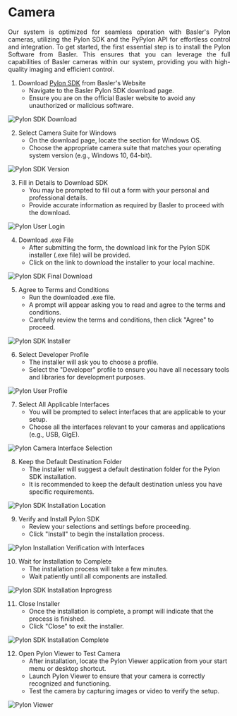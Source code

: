 # Camera 

<p align="justify">
Our system is optimized for seamless operation with Basler's Pylon cameras, utilizing the Pylon SDK and the PyPylon API for effortless control and integration. To get started, the first essential step is to install the Pylon Software from Basler. This ensures that you can leverage the full capabilities of Basler cameras within our system, providing you with high-quality imaging and efficient control.</p>

1. Download [Pylon SDK](https://www.baslerweb.com/en-us/software/pylon/sdk/) from Basler's Website
    - Navigate to the Basler Pylon SDK download page.
    - Ensure you are on the official Basler website to avoid any unauthorized or malicious software.
<img src="/assets/img/install/camera/pylon_sdk_download.png" alt="Pylon SDK Download" class="centered-image-medium">


2. Select Camera Suite for Windows
    - On the download page, locate the section for Windows OS.
    - Choose the appropriate camera suite that matches your operating system version (e.g., Windows 10, 64-bit).
<img src="/assets/img/install/camera/pylon_version.png" alt="Pylon SDK Version" class="centered-image-medium">


3. Fill in Details to Download SDK
    - You may be prompted to fill out a form with your personal and professional details.
    - Provide accurate information as required by Basler to proceed with the download.
<img src="/assets/img/install/camera/pylon_login.png" alt="Pylon User Login" class="centered-image-medium">


4. Download .exe File
    - After submitting the form, the download link for the Pylon SDK installer (.exe file) will be provided.
    - Click on the link to download the installer to your local machine.
<img src="/assets/img/install/camera/pylon_final_download.png" alt="Pylon SDK Final Download" class="centered-image-medium">


5. Agree to Terms and Conditions
    - Run the downloaded .exe file.
    - A prompt will appear asking you to read and agree to the terms and conditions.
    - Carefully review the terms and conditions, then click "Agree" to proceed.
<img src="/assets/img/install/camera/pylon_installer.png" alt="Pylon SDK Installer" class="centered-image-medium">


6. Select Developer Profile
    - The installer will ask you to choose a profile.
    - Select the "Developer" profile to ensure you have all necessary tools and libraries for development purposes.
<img src="/assets/img/install/camera/pylon_user_profile.png" alt="Pylon User Profile" class="centered-image-medium">


7. Select All Applicable Interfaces
    - You will be prompted to select interfaces that are applicable to your setup.
    - Choose all the interfaces relevant to your cameras and applications (e.g., USB, GigE).
<img src="/assets/img/install/camera/pylon_camera_type.png" alt="Pylon Camera Interface Selection" class="centered-image-medium">


8. Keep the Default Destination Folder
    - The installer will suggest a default destination folder for the Pylon SDK installation.
    - It is recommended to keep the default destination unless you have specific requirements.
<img src="/assets/img/install/camera/pylon_installation_location.png" alt="Pylon SDK Installation Location" class="centered-image-medium">


9. Verify and Install Pylon SDK
    - Review your selections and settings before proceeding.
    - Click "Install" to begin the installation process.
<img src="/assets/img/install/camera/pylon_installation_verification.png" alt="Pylon Installation Verification with Interfaces" class="centered-image-medium">


10. Wait for Installation to Complete
    - The installation process will take a few minutes.
    - Wait patiently until all components are installed.
<img src="/assets/img/install/camera/pylon_installation_undergo.png" alt="Pylon SDK Installation Inprogress" class="centered-image-medium">


11. Close Installer
    - Once the installation is complete, a prompt will indicate that the process is finished.
    - Click "Close" to exit the installer.
<img src="/assets/img/install/camera/pylon_installation_complete.png" alt="Pylon SDK Installation Complete" class="centered-image-medium">


12. Open Pylon Viewer to Test Camera
    - After installation, locate the Pylon Viewer application from your start menu or desktop shortcut.
    - Launch Pylon Viewer to ensure that your camera is correctly recognized and functioning.
    - Test the camera by capturing images or video to verify the setup.
<img src="/assets/img/install/camera/pylon_viewer.png" alt="Pylon Viewer" class="centered-image-medium">

